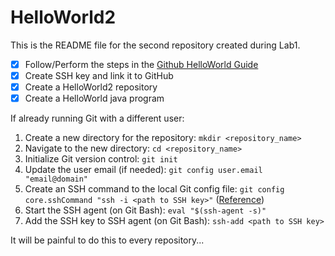 # HelloWorld2

This is the README file for the second repository created during Lab1.

- [x] Follow/Perform the steps in the [Github HelloWorld Guide](https://guides.github.com/activities/hello-world/)
- [x] Create SSH key and link it to GitHub
- [x] Create a HelloWorld2 repository
- [x] Create a HelloWorld java program

If already running Git with a different user:

1. Create a new directory for the repository: ```mkdir <repository_name>```
1. Navigate to the new directory: ```cd <repository_name>```
1. Initialize Git version control: ```git init```
1. Update the user email (if needed): ```git config user.email "email@domain"```
1. Create an SSH command to the local Git config file: ```git config core.sshCommand "ssh -i <path to SSH key>"``` ([Reference](https://medium.com/@pinglinh/how-to-have-2-github-accounts-on-one-machine-windows-69b5b4c5b14e))
1. Start the SSH agent (on Git Bash): ```eval "$(ssh-agent -s)"```
1. Add the SSH key to SSH agent (on Git Bash): ```ssh-add <path to SSH key>```

It will be painful to do this to every repository...
